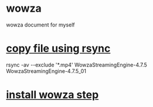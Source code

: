 # wowza
wowza document for myself
# [copy file using rsync](https://www.thegeekstuff.com/2011/01/rsync-exclude-files-and-folders/)
rsync -av --exclude '*.mp4' WowzaStreamingEngine-4.7.5 WowzaStreamingEngine-4.7.5_01
# [install wowza step](https://www.wowza.com/docs/how-to-install-and-configure-wowza-streaming-engine#installWowza)
